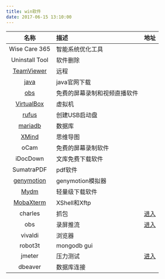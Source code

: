 ```yaml
---
title: win软件
date: 2017-06-15 13:10:00
---
```



 
|名称|描述|地址|
|:---:|:---|:---|
|Wise Care 365|智能系统优化工具|
|Uninstall Tool|软件删除|
|[TeamViewer](https://www.teamviewer.com/zhCN/)|远程|
|[java](http://www.oracle.com/technetwork/java/javase/downloads/index.html)|java官网下载|
|[obs](https://obsproject.com/)|免费的屏幕录制和视频直播软件|
|[VirtualBox](https://www.virtualbox.org/)|虚拟机|
|[rufus](http://rufus.akeo.ie/?locale=zh_CN)|创建USB启动盘|
|[mariadb](http://mariadb.org/)|数据库|
|[XMind](https://www.xmind.cn/)|思维导图|
|oCam|免费的屏幕录制软件|
|iDocDown|文库免费下载软件|
|SumatraPDF|pdf软件|
|[genymotion](https://www.genymotion.com/download/) |genymotion模拟器|
|[Mydm](http://mydownload.ml/) |轻量级下载软件|
|[MobaXterm](https://mobaxterm.mobatek.net/) |XShell和Xftp|
|charles             |抓包|[进入](https://www.zzzmode.com/mytools/charles/)|
|obs          | 录屏推流|[进入](https://obsproject.com/)|
|vivaldi|浏览器||
|robot3t|mongodb gui||
|jmeter          | 压力测试|[进入](https://jmeter.apache.org/)|
|dbeaver|数据库连接||



